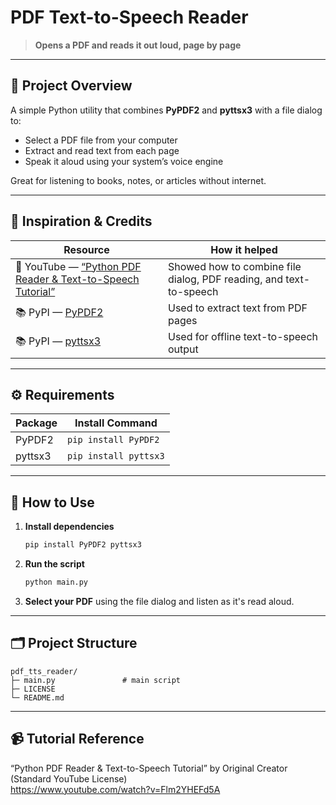 # PDF Text-to-Speech Reader

> **Opens a PDF and reads it out loud, page by page**

---

## 📖 Project Overview  
A simple Python utility that combines **PyPDF2** and **pyttsx3** with a file dialog to:

- Select a PDF file from your computer  
- Extract and read text from each page  
- Speak it aloud using your system’s voice engine  

Great for listening to books, notes, or articles without internet.

---

## 🙏 Inspiration & Credits

| Resource | How it helped |
| -------- | ------------- |
| 🎥 YouTube — [“Python PDF Reader & Text-to-Speech Tutorial”](https://www.youtube.com/watch?v=Flm2YHEFd5A) | Showed how to combine file dialog, PDF reading, and text-to-speech |
| 📚 PyPI — [PyPDF2](https://pypi.org/project/PyPDF2/) | Used to extract text from PDF pages |
| 📚 PyPI — [pyttsx3](https://pypi.org/project/pyttsx3/) | Used for offline text-to-speech output |

---

## ⚙️ Requirements

| Package     | Install Command           |
|-------------|---------------------------|
| PyPDF2      | `pip install PyPDF2`      |
| pyttsx3     | `pip install pyttsx3`     |

---

## 📂 How to Use

1. **Install dependencies**  
   ```bash
   pip install PyPDF2 pyttsx3
   ```

2. **Run the script**  
   ```bash
   python main.py
   ```

3. **Select your PDF** using the file dialog and listen as it's read aloud.

---

## 🗂️ Project Structure
```
pdf_tts_reader/
├─ main.py               # main script
├─ LICENSE
└─ README.md
```

---

## 📹 Tutorial Reference

“Python PDF Reader & Text-to-Speech Tutorial” by Original Creator (Standard YouTube License)  
<https://www.youtube.com/watch?v=Flm2YHEFd5A>
